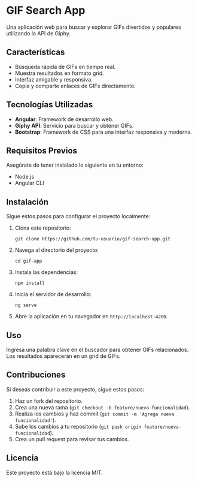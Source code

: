 # GIF Search App

Una aplicación web para buscar y explorar GIFs divertidos y populares utilizando la API de Giphy.

## Características

- Búsqueda rápida de GIFs en tiempo real.
- Muestra resultados en formato grid.
- Interfaz amigable y responsiva.
- Copia y comparte enlaces de GIFs directamente.

## Tecnologías Utilizadas

- **Angular**: Framework de desarrollo web.
- **Giphy API**: Servicio para buscar y obtener GIFs.
- **Bootstrap**: Framework de CSS para una interfaz responsiva y moderna.

## Requisitos Previos

Asegúrate de tener instalado lo siguiente en tu entorno:

- Node.js
- Angular CLI

## Instalación

Sigue estos pasos para configurar el proyecto localmente:

1. Clona este repositorio:

   `` git clone https://github.com/tu-usuario/gif-search-app.git ``

2. Navega al directorio del proyecto:
   
   ``cd gif-app``
  
3. Instala las dependencias:
   
   ``npm install``

4. Inicia el servidor de desarrollo:
   
   ``ng serve``

5. Abre la aplicación en tu navegador en `http://localhost:4200`.


## Uso

Ingresa una palabra clave en el buscador para obtener GIFs relacionados.
Los resultados aparecerán en un grid de GIFs.

## Contribuciones

Si deseas contribuir a este proyecto, sigue estos pasos:

1. Haz un fork del repositorio.
2. Crea una nueva rama (`git checkout -b feature/nueva-funcionalidad`).
3. Realiza los cambios y haz commit (`git commit -m 'Agrega nueva funcionalidad'`).
4. Sube los cambios a tu repositorio (`git push origin feature/nueva-funcionalidad`).
5. Crea un pull request para revisar tus cambios.

## Licencia

Este proyecto está bajo la licencia MIT.